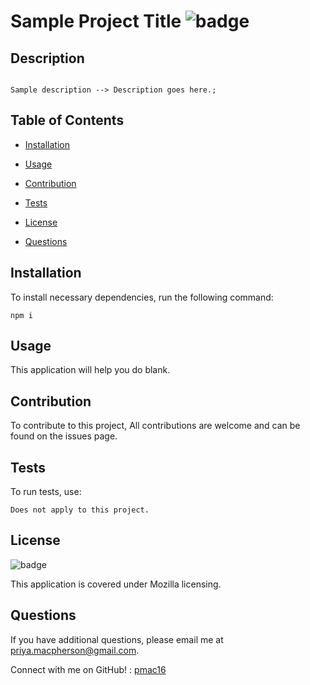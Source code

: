 # Sample Project Title ![badge](https://img.shields.io/badge/license-Mozilla-green)
 
  ## Description
  ```

  Sample description --> Description goes here.;

  ```

  ## Table of Contents

  * [Installation](#installation)

  * [Usage](#usage)

  * [Contribution](#contribution)

  * [Tests](#tests)

  * [License](#license)

  * [Questions](#questions)


  ## Installation

  To install necessary dependencies, run the following command:

  ```
  npm i
  ```

  ## Usage

  This application will help you do blank.

  ## Contribution 

  To contribute to this project, All contributions are welcome and can be found on the issues page.

  ## Tests

  To run tests, use:
  ```
  Does not apply to this project.
  ```
  
  ## License
  ![badge](https://img.shields.io/badge/license-Mozilla-green)

  This application is covered under Mozilla licensing.

  ## Questions

  If you have additional questions, please email me at priya.macpherson@gmail.com.

  Connect with me on GitHub! : [pmac16](https://github.com/pmac16)

